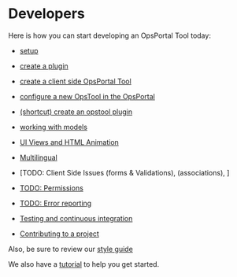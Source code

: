 # Developers

Here is how you can start developing an OpsPortal Tool today:

+ [setup](develop_setup.md)
+ [create a plugin](develop_plugin_create.md)
+ [create a client side OpsPortal Tool](develop_client_opstool.md)
+ [configure a new OpsTool in the OpsPortal](develop_opsportal_config.md)
+ [(shortcut) create an opstool plugin](develop_plugin_opstool.md)

+ [working with models](develop_models.md)

+ [UI Views and HTML Animation](develop_process_views.md)

+ [Multilingual](develop_multilingual.md)
+ [TODO: Client Side Issues (forms & Validations), (associations), ]
+ [TODO: Permissions ](develop_permissions.md)

+ [TODO: Error reporting](develop_errors.md)

+ [Testing and continuous integration](develop_testing.md)

+ [Contributing to a project](develop_contribute.md)


Also, be sure to review our [style guide](../style_guide/StyleGuide.md)

We also have a [tutorial](../tutorial/tutorial.md) to help you get started.

